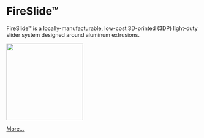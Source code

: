 # FireSlide&trade;
FireSlide&trade; is a locally-manufacturable, low-cost 3D-printed (3DP) 
light-duty slider system designed around aluminum extrusions.

<a href=https://raw.githubusercontent.com/wiki/firepick1/FireSlide/images/FSMSCAR.jpg>
    <img src=https://raw.githubusercontent.com/wiki/firepick1/FireSlide/images/FSMSCAR.jpg height=200px>
</a>

[More...](https://github.com/firepick/FireSlide/wiki)
